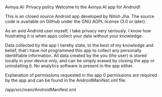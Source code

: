 Avinya.AI: Privacy policy
Welcome to the Avinya.AI app for Android!

This is an closed source Android app developed by Nitish Jha. The source code is available on GitHub under the GNU AGPL license (3.0 or later).

As an avid Android user myself, I take privacy very seriously. I know how frustrating it is when apps collect your data without your knowledge.

Data collected by the app
I hereby state, to the best of my knowledge and belief, that I have not programmed this app to collect any personally identifiable information. All data created by the you (the user) is stored locally in your device only, and can be simply erased by closing the app or uninstalling it. No analytics software is present in the app either.

Explanation of permissions requested in the app
0 permissions are required by the app and can be found in the AndroidManifest.xml file:

/app/src/main/AndroidManifest.xml